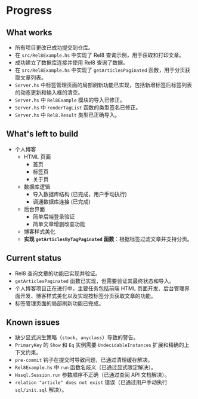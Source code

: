 # Progress

## What works
- 所有项目更改已成功提交到仓库。
- 在 `src/Rel8Example.hs` 中实现了 Rel8 查询示例，用于获取和打印文章。
- 成功建立了数据库连接并使用 Rel8 查询了数据。
- 在 `src/Rel8Example.hs` 中实现了 `getArticlesPaginated` 函数，用于分页获取文章列表。
- `Server.hs` 中标签管理页面的局部刷新功能已实现，包括新增标签后标签列表的动态更新和输入框的清空。
- `Server.hs` 中 `Rel8Example` 模块的导入已修正。
- `Server.hs` 中 `renderTagList` 函数的类型签名已修正。
- `Server.hs` 中 `Rel8.Result` 类型已正确导入。

## What's left to build
- 个人博客
  - HTML 页面
    - 首页
    - 标签页
    - 关于页
  - 数据库逻辑
    - 导入数据库结构 (已完成，用户手动执行)
    - 调通数据库连接 (已完成)
  - 后台界面
    - 简单后端登录验证
    - 简单文章增删改查功能
  - 博客样式美化
  - **实现 `getArticlesByTagPaginated` 函数**：根据标签过滤文章并支持分页。

## Current status
- Rel8 查询文章的功能已实现并验证。
- `getArticlesPaginated` 函数已实现，但需要验证其最终状态和导入。
- 个人博客项目正在进行中，主要任务包括前端 HTML 页面开发、后台管理界面开发、博客样式美化以及实现按标签分页获取文章的功能。
- 标签管理页面的局部刷新功能已完成。

## Known issues
- 缺少显式派生策略（`stock`、`anyclass`）导致的警告。
- `PrimaryKey` 的 `Show` 和 `Eq` 实例需要 `UndecidableInstances` 扩展和精确的上下文约束。
- `pre-commit` 钩子在提交时导致问题，已通过清理缓存解决。
- `Rel8Example.hs` 中 `run` 函数名歧义（已通过显式限定解决）。
- `Hasql.Session.run` 参数顺序不正确（已通过查阅 API 文档解决）。
- `relation "article" does not exist` 错误（已通过用户手动执行 `sql/init.sql` 解决）。

